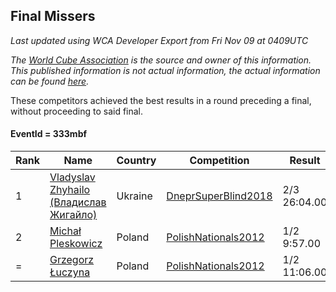 ## Final Missers

*Last updated using WCA Developer Export from Fri Nov 09 at 0409UTC*

*The [World Cube Association](https://www.worldcubeassociation.org) is the source and owner of this information. This published information is not actual information, the actual information can be found [here](https://www.worldcubeassociation.org/results).*

These competitors achieved the best results in a round preceding a final, without proceeding to said final.

#### EventId = 333mbf

|Rank|Name|Country|Competition|Result|  
|--|--|--|--|--|  
|1|[Vladyslav Zhyhailo (Владислав Жигайло)](https://www.worldcubeassociation.org/persons/2013ZHYH01)|Ukraine|[DneprSuperBlind2018](https://www.worldcubeassociation.org/competitions/DneprSuperBlind2018)|2/3 26:04.00|  
|2|[Michał Pleskowicz](https://www.worldcubeassociation.org/persons/2009PLES01)|Poland|[PolishNationals2012](https://www.worldcubeassociation.org/competitions/PolishNationals2012)|1/2 9:57.00|  
|=|[Grzegorz Łuczyna](https://www.worldcubeassociation.org/persons/2005LUCZ01)|Poland|[PolishNationals2012](https://www.worldcubeassociation.org/competitions/PolishNationals2012)|1/2 11:06.00|  
